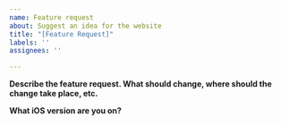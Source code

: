 ```yaml
---
name: Feature request
about: Suggest an idea for the website
title: "[Feature Request]"
labels: ''
assignees: ''

---
```


**Describe the feature request. What should change, where should the change take place, etc.**


**What iOS version are you on?**
